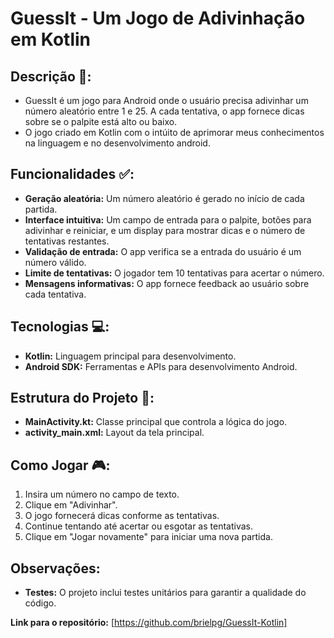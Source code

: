 # GuessIt - Um Jogo de Adivinhação em Kotlin

## Descrição 🔎:

- GuessIt é um jogo para Android onde o usuário precisa adivinhar um número aleatório entre 1 e 25. A cada tentativa, o app fornece dicas sobre se o palpite está alto ou baixo.
- O jogo criado em Kotlin com o intúito de aprimorar meus conhecimentos na linguagem e no desenvolvimento android.

## Funcionalidades ✅:

* **Geração aleatória:** Um número aleatório é gerado no início de cada partida.
* **Interface intuitiva:** Um campo de entrada para o palpite, botões para adivinhar e reiniciar, e um display para mostrar dicas e o número de tentativas restantes.
* **Validação de entrada:** O app verifica se a entrada do usuário é um número válido.
* **Limite de tentativas:** O jogador tem 10 tentativas para acertar o número.
* **Mensagens informativas:** O app fornece feedback ao usuário sobre cada tentativa.

## Tecnologias 💻:

* **Kotlin:** Linguagem principal para desenvolvimento.
* **Android SDK:** Ferramentas e APIs para desenvolvimento Android.

## Estrutura do Projeto 📂:

* **MainActivity.kt:** Classe principal que controla a lógica do jogo.
* **activity_main.xml:** Layout da tela principal.

## Como Jogar 🎮:

1. Insira um número no campo de texto.
2. Clique em "Adivinhar".
3. O jogo fornecerá dicas conforme as tentativas.
4. Continue tentando até acertar ou esgotar as tentativas.
5. Clique em "Jogar novamente" para iniciar uma nova partida.

## Observações:

* **Testes:** O projeto inclui testes unitários para garantir a qualidade do código.

**Link para o repositório:** [https://github.com/brielpg/GuessIt-Kotlin]
